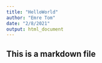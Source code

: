 ```yaml
---
title: "HelloWorld"
author: "Emre Tom"
date: "2/8/2021"
output: html_document
---
```


## This is a markdown file